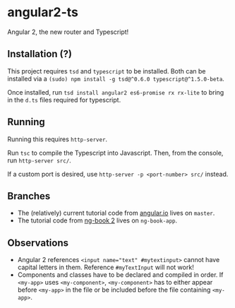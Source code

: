 # angular2-ts
Angular 2, the new router and Typescript!

## Installation (?)

This project requires `tsd` and `typescript` to be installed. Both can be installed via a `(sudo) npm install -g tsd@^0.6.0 typescript@^1.5.0-beta`. 

Once installed, run `tsd install angular2 es6-promise rx rx-lite` to bring in the `d.ts` files required for typescript. 

## Running

Running this requires `http-server`.

Run `tsc` to compile the Typescript into Javascript. Then, from the console, run `http-server src/`. 

If a custom port is desired, use `http-server -p <port-number> src/` instead. 

## Branches

* The (relatively) current tutorial code from [angular.io](https://angular.io/docs/js/latest/quickstart.html) lives on `master`.
* The tutorial code from [ng-book 2](https://www.ng-book.com/2/) lives on `ng-book-app`. 

## Observations

* Angular 2 references `<input name="text" #mytextinput>` cannot have capital letters in them. Reference `#myTextInput` will not work!
* Components and classes have to be declared and compiled in order. If `<my-app>` uses `<my-component>`, `<my-component>` has to either appear before `<my-app>` in the file or be included before the file containing `<my-app>`.
